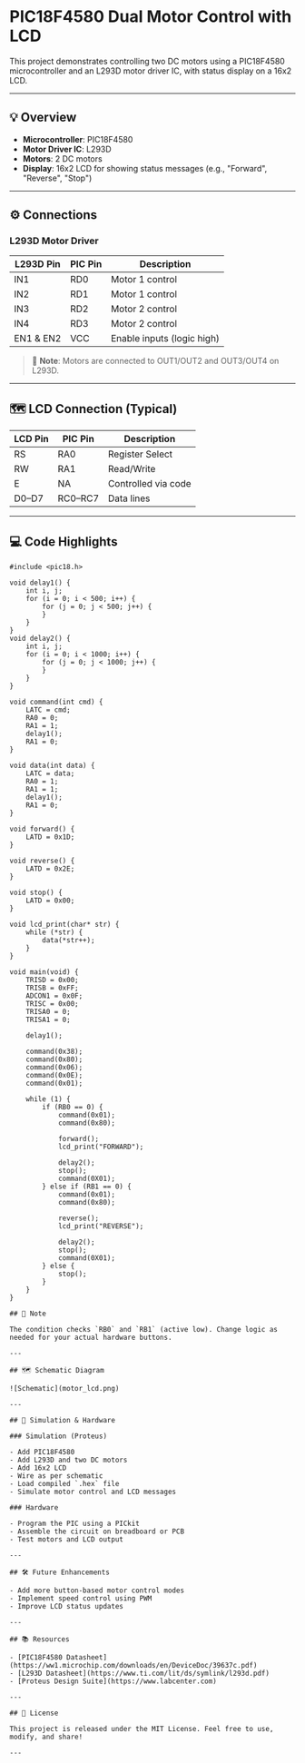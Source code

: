 # PIC18F4580 Dual Motor Control with LCD

This project demonstrates controlling two DC motors using a PIC18F4580 microcontroller and an L293D motor driver IC, with status display on a 16x2 LCD.

---

## 💡 Overview

- **Microcontroller**: PIC18F4580
- **Motor Driver IC**: L293D
- **Motors**: 2 DC motors
- **Display**: 16x2 LCD for showing status messages (e.g., "Forward", "Reverse", "Stop")

---

## ⚙️ Connections

### L293D Motor Driver

| L293D Pin | PIC Pin | Description                |
|------------|----------|----------------------------|
| IN1        | RD0     | Motor 1 control          |
| IN2        | RD1     | Motor 1 control          |
| IN3        | RD2     | Motor 2 control          |
| IN4        | RD3     | Motor 2 control          |
| EN1 & EN2  | VCC     | Enable inputs (logic high) |

> 💬 **Note**: Motors are connected to OUT1/OUT2 and OUT3/OUT4 on L293D.

---

## 🗺️ LCD Connection (Typical)

| LCD Pin | PIC Pin | Description      |
|----------|----------|------------------|
| RS      | RA0     | Register Select |
| RW      | RA1     | Read/Write      |
| E       | NA     | Controlled via code |
| D0–D7   | RC0–RC7 | Data lines      |

---

## 💻 Code Highlights

```
#include <pic18.h>

void delay1() {
    int i, j;
    for (i = 0; i < 500; i++) {
        for (j = 0; j < 500; j++) {
        }
    }
}
void delay2() {
    int i, j;
    for (i = 0; i < 1000; i++) {
        for (j = 0; j < 1000; j++) {
        }
    }
}

void command(int cmd) {
    LATC = cmd;
    RA0 = 0;
    RA1 = 1;
    delay1();   
    RA1 = 0;
}

void data(int data) {
    LATC = data;
    RA0 = 1;
    RA1 = 1;
    delay1();
    RA1 = 0;
}

void forward() {
    LATD = 0x1D;
}

void reverse() {
    LATD = 0x2E;
}

void stop() {
    LATD = 0x00;
}

void lcd_print(char* str) {
    while (*str) {
        data(*str++);
    }
}

void main(void) {
    TRISD = 0x00;
    TRISB = 0xFF;
    ADCON1 = 0x0F;
    TRISC = 0x00;
    TRISA0 = 0;
    TRISA1 = 0;
    
    delay1();

    command(0x38);
    command(0x80);
    command(0x06);
    command(0x0E);
    command(0x01);

    while (1) {
        if (RB0 == 0) {
            command(0x01);
            command(0x80);
            
            forward();
            lcd_print("FORWARD");
            
            delay2();
            stop();
            command(0X01);
        } else if (RB1 == 0) {
            command(0x01);
            command(0x80);
            
            reverse();
            lcd_print("REVERSE");
            
            delay2();
            stop();
            command(0X01);
        } else {
            stop();
        }
    }
}

## 💬 Note

The condition checks `RB0` and `RB1` (active low). Change logic as needed for your actual hardware buttons.

---

## 🗺️ Schematic Diagram

![Schematic](motor_lcd.png)

---

## 🧪 Simulation & Hardware

### Simulation (Proteus)

- Add PIC18F4580
- Add L293D and two DC motors
- Add 16x2 LCD
- Wire as per schematic
- Load compiled `.hex` file
- Simulate motor control and LCD messages

### Hardware

- Program the PIC using a PICkit
- Assemble the circuit on breadboard or PCB
- Test motors and LCD output

---

## 🛠️ Future Enhancements

- Add more button-based motor control modes
- Implement speed control using PWM
- Improve LCD status updates

---

## 📚 Resources

- [PIC18F4580 Datasheet](https://ww1.microchip.com/downloads/en/DeviceDoc/39637c.pdf)
- [L293D Datasheet](https://www.ti.com/lit/ds/symlink/l293d.pdf)
- [Proteus Design Suite](https://www.labcenter.com)

---

## 💬 License

This project is released under the MIT License. Feel free to use, modify, and share!

---
